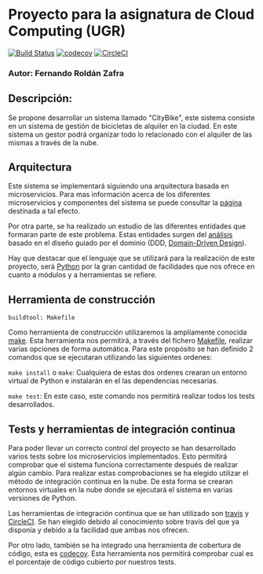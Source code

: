 # Proyecto para la asignatura de Cloud Computing (UGR)
[![Build Status](https://travis-ci.org/FernandoRoldan93/CC-Project.svg?branch=master)](https://travis-ci.org/FernandoRoldan93/CC-Project)
[![codecov](https://codecov.io/gh/FernandoRoldan93/CC-Project/branch/master/graph/badge.svg)](https://codecov.io/gh/FernandoRoldan93/CC-Project)
[![CircleCI](https://circleci.com/gh/FernandoRoldan93/CC-Project.svg?style=svg)](https://circleci.com/gh/FernandoRoldan93/CC-Project)
### Autor: Fernando Roldán Zafra

## Descripción:
Se propone desarrollar un sistema llamado "CityBike", este sistema consiste en un sistema de gestión de bicicletas de alquiler en la ciudad. En este sistema un gestor podrá organizar todo lo relacionado con el alquiler de las mismas a través de la nube.

## Arquitectura

Este sistema se implementará siguiendo una arquitectura basada en microservicios. Para mas información acerca de los diferentes microservicios y componentes del sistema se puede consultar la [página](doc/arquitectura.md) destinada a tal efecto.

Por otra parte, se ha realizado un estudio de las diferentes entidades que formaran parte de este problema. Estas entidades surgen del [análisis](https://github.com/FernandoRoldan93/CC-Project/blob/master/doc/DDD_analisis.md) basado en el diseño guiado por el dominio (DDD, [Domain-Driven Design](https://en.wikipedia.org/wiki/Domain-driven_design)).

Hay que destacar que el lenguaje que se utilizará para la realización de este proyecto, será [Python](https://www.python.org/) por la gran cantidad de facilidades que nos ofrece en cuanto a módulos y a herramientas se refiere.

## Herramienta de construcción

    buildtool: Makefile

Como herramienta de construcción utilizaremos la ampliamente conocida [make](https://www.gnu.org/software/make/). Esta herramienta nos permitirá, a través del fichero [Makefile](./Makefile), realizar varias opciones de forma automática. Para este propósito se han definido 2 comandos que se ejecutaran utilizando las siguientes ordenes:

`make install` o `make`: Cualquiera de estas dos ordenes crearan un entorno virtual de Python e instalarán en el las dependencias necesarias.

`make test`: En este caso, este comando nos permitirá realizar todos los tests desarrollados.

## Tests y herramientas de integración continua

Para poder llevar un correcto control del proyecto se han desarrollado varios tests sobre los microservicios implementados. Esto permitirá comprobar que el sistema funciona correctamente después de realizar algún cambio. Para realizar estas comprobaciones se ha elegido utilizar el método de integración continua en la nube. De esta forma se crearan entornos virtuales en la nube donde se ejecutará el sistema en varias versiones de Python.

Las herramientas de integración continua que se han utilizado son [travis](https://travis-ci.org/) y [CircleCI](https://circleci.com/). Se han elegido debido al conocimiento sobre travis del que ya disponía y debido a la facilidad que ambas nos ofrecen.

Por otro lado, también se ha integrado una herramienta de cobertura de código, esta es [codecov](https://codecov.io/). Esta herramienta nos permitirá comprobar cual es el porcentaje de código cubierto por nuestros tests.
